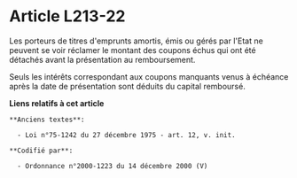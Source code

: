 # Article L213-22

Les porteurs de titres d'emprunts amortis, émis ou gérés par l'Etat ne peuvent se voir réclamer le montant des coupons échus
qui ont été détachés avant la présentation au remboursement.

Seuls les intérêts correspondant aux coupons manquants venus à échéance après la date de présentation sont déduits du capital
remboursé.

**Liens relatifs à cet article**

	**Anciens textes**:

	  - Loi n°75-1242 du 27 décembre 1975 - art. 12, v. init.

	**Codifié par**:

	  - Ordonnance n°2000-1223 du 14 décembre 2000 (V)
